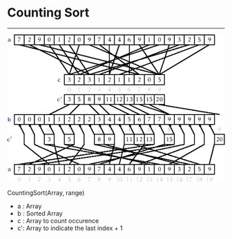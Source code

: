 # Counting Sort
<hr/>
<img src="./CountingSort.png">

CountingSort(Array, range)

<ul>
  <li>a : Array</li>
  <li>b : Sorted Array</li>
  <li>c : Array to count occurence</li>
  <li>c': Array to indicate the last index + 1</li>  
</ul>
